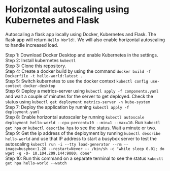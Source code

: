 # Horizontal autoscaling using Kubernetes and Flask

Autoscaling a flask app locally using Docker, Kubernetes and Flask. The flask app will return `Hello World!`. We will also enable horizontal autoscaling to handle increased load.

Step 1: Download Docker Desktop and enable Kubernetes in the settings. <br>
Step 2: Install kubernetes `kubectl`  <br>
Step 3: Clone this repository.<br>
Step 4: Create a docker build by using the command `docker build -f Dockerfile -t hello-world:latest .`<br>
Step 5: Switch kubernetes to use the docker context `kubectl config use-context docker-desktop`<br>
Step 6: Deploy a metrics-server using `kubectl apply -f components.yaml` and wait a couple of minutes for the server to get deployed. Check the status using `kubectl get deployment metrics-server -n kube-system
`<br>
Step 7: Deploy the application by running `kubectl apply -f deployment.yaml` <br>
Step 8: Enable horizontal autoscaler by running `kubectl autoscale deployment hello-world --cpu-percent=10 --min=1 --max=10`. Run `kubectl get hpa` or ``kubectl describe hpa`` to see the status. Wait a minute or two. <br>
Step 9: Get the ip address of the deployment by running `kubectl describe hello-world` and use that IP address to start a busybox server to test the autoscaling `kubectl run -i --tty load-generator --rm --image=busybox:1.28 --restart=Never -- /bin/sh -c "while sleep 0.01; do wget -q -O- 10.104.209.144:9000; done"` <br>
Step 10: Run this command on a separate terminal to see the status `kubectl get hpa hello-world --watch`
